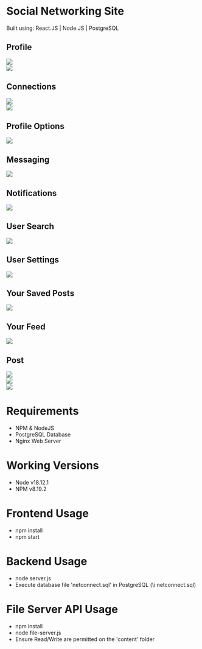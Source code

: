 # Social Networking Site
Built using: React.JS | Node.JS | PostgreSQL

## Profile
![](demo/profile.png)<br/>
![](demo/profile-edit.png)<br/>

## Connections
![](demo/followers.png)<br/>
![](demo/following.png)<br/>

## Profile Options
![](demo/account-settings.png)<br/>

## Messaging
![](demo/messaging.png)<br/>

## Notifications
![](demo/notifications.png)<br/>

## User Search
![](demo/search.png)<br/>

## User Settings
![](demo/settings.png)<br/>

## Your Saved Posts
![](demo/saved-posts.png)<br/>

## Your Feed
![](demo/feed.png)<br/>

## Post
![](demo/post.png)<br/>
![](demo/post-likes.png)<br/>
![](demo/post-report.png)<br/>

# Requirements
- NPM & NodeJS
- PostgreSQL Database
- Nginx Web Server

# Working Versions
- Node v18.12.1
- NPM v8.19.2

# Frontend Usage
- npm install
- npm start

# Backend Usage
- node server.js
- Execute database file 'netconnect.sql' in PostgreSQL (\i netconnect.sql)

# File Server API Usage
- npm install
- node file-server.js
- Ensure Read/Write are permitted on the 'content' folder